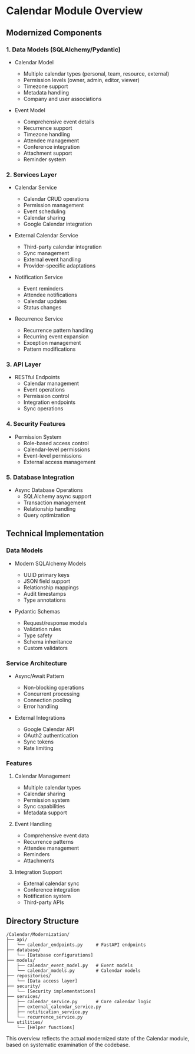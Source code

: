 # Calendar Module Overview

## Modernized Components

### 1. Data Models (SQLAlchemy/Pydantic)
- Calendar Model
  * Multiple calendar types (personal, team, resource, external)
  * Permission levels (owner, admin, editor, viewer)
  * Timezone support
  * Metadata handling
  * Company and user associations

- Event Model
  * Comprehensive event details
  * Recurrence support
  * Timezone handling
  * Attendee management
  * Conference integration
  * Attachment support
  * Reminder system

### 2. Services Layer
- Calendar Service
  * Calendar CRUD operations
  * Permission management
  * Event scheduling
  * Calendar sharing
  * Google Calendar integration

- External Calendar Service
  * Third-party calendar integration
  * Sync management
  * External event handling
  * Provider-specific adaptations

- Notification Service
  * Event reminders
  * Attendee notifications
  * Calendar updates
  * Status changes

- Recurrence Service
  * Recurrence pattern handling
  * Recurring event expansion
  * Exception management
  * Pattern modifications

### 3. API Layer
- RESTful Endpoints
  * Calendar management
  * Event operations
  * Permission control
  * Integration endpoints
  * Sync operations

### 4. Security Features
- Permission System
  * Role-based access control
  * Calendar-level permissions
  * Event-level permissions
  * External access management

### 5. Database Integration
- Async Database Operations
  * SQLAlchemy async support
  * Transaction management
  * Relationship handling
  * Query optimization

## Technical Implementation

### Data Models
- Modern SQLAlchemy Models
  * UUID primary keys
  * JSON field support
  * Relationship mappings
  * Audit timestamps
  * Type annotations

- Pydantic Schemas
  * Request/response models
  * Validation rules
  * Type safety
  * Schema inheritance
  * Custom validators

### Service Architecture
- Async/Await Pattern
  * Non-blocking operations
  * Concurrent processing
  * Connection pooling
  * Error handling

- External Integrations
  * Google Calendar API
  * OAuth2 authentication
  * Sync tokens
  * Rate limiting

### Features
1. Calendar Management
   - Multiple calendar types
   - Calendar sharing
   - Permission system
   - Sync capabilities
   - Metadata support

2. Event Handling
   - Comprehensive event data
   - Recurrence patterns
   - Attendee management
   - Reminders
   - Attachments

3. Integration Support
   - External calendar sync
   - Conference integration
   - Notification system
   - Third-party APIs

## Directory Structure
```
/Calendar/Modernization/
├── api/
│   └── calendar_endpoints.py     # FastAPI endpoints
├── database/
│   └── [Database configurations]
├── models/
│   ├── calendar_event_model.py   # Event models
│   └── calendar_models.py        # Calendar models
├── repositories/
│   └── [Data access layer]
├── security/
│   └── [Security implementations]
├── services/
│   ├── calendar_service.py       # Core calendar logic
│   ├── external_calendar_service.py
│   ├── notification_service.py
│   └── recurrence_service.py
└── utilities/
    └── [Helper functions]
```

This overview reflects the actual modernized state of the Calendar module, based on systematic examination of the codebase.
